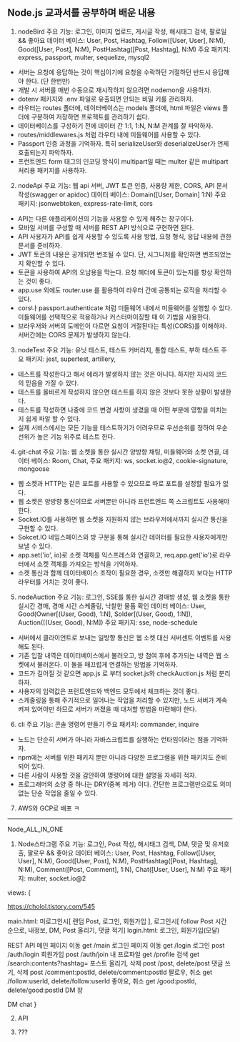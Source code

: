 Node.js 교과서를 공부하며 배운 내용
------------------------------------------------------------
1. nodeBird
주요 기능: 로그인, 이미지 업로드, 게시글 작성, 해시태그 검색, 팔로일 && 좋아요
데이터 베이스: User, Post, Hashtag, Follow([User, User], N:M), Good([User, Post], N:M), PostHashtag([Post, Hashtag], N:M) 
주요 패키지: express, passport, multer, sequelize, mysql2

- 서버는 요청에 응답하는 것이 핵심이기에 요청을 수락하던 거절하던 반드시 응답해야 한다. (단 한번만)
- 개발 시 서버를 매번 수동으로 재시작하지 않으려면 nodemon을 사용하자.
- dotenv 패키지와 .env 파일로 유출되면 안되는 비밀 키를 관리하자.
- 라우터는 routes 폴더에, 데이터베이스는 models 폴더에, html 파일은 views 폴더에 구분하여 저장하면 프로젝트를 관리하기 쉽다.
- 데이터베이스를 구성하기 전에 데이터 간 1:1, 1:N, N:M 관계를 잘 파악하자.
- routes/middlewares.js 처럼 라우터 내에 미들웨어를 사용할 수 있다.
- Passport 인증 과정을 기억하자. 특히 serializeUser와 deserializeUser가 언제 호출되는지 파악하자.
- 프런트엔드 form 태그의 인코딩 방식이 multipart일 때는 multer 같은 multipart 처리용 패키지를 사용하자.

2. nodeApi
주요 기능: 웹 api 서버, JWT 토큰 인증, 사용량 제한, CORS, API 문서 작성(swagger or apidoc)
데이터 베이스: Domain([User, Domain] 1:N) 
주요 패키지: jsonwebtoken, express-rate-limit, cors

- API는 다른 애플리케이션의 기능을 사용할 수 있게 해주는 창구이다.
- 모바일 서버를 구성할 때 서버를 REST API 방식으로 구현하면 된다.
- API 사용자가 API를 쉽게 사용할 수 있도록 사용 방법, 요청 형식, 응답 내용에 관한 문서를 준비하자.
- JWT 토큰의 내용은 공개되면 변조될 수 있다. 단, 시그니처를 확인하면 변조되었는지 확인할 수 있다.
- 토큰을 사용하여 API의 오남용을 막는다. 요청 헤더에 토큰이 있는지를 항상 확인하는 것이 좋다.
- app.use 외에도 router.use 를 활용하여 라우터 간에 공통되는 로직을 처리할 수 있다.
- cors나 passport.authenticate 처럼 미들웨어 내에서 미들웨어를 실행할 수 있다. 미들웨어를 선택적으로 적용하거나 커스터마이징할 때 이 기법을 사용한다.
- 브라우저와 서버의 도메인이 다르면 요청이 거절된다는 특성(CORS)를 이해하자. 서버간에는 CORS 문제가 발생하지 않는다.

3. nodeTest
주요 기능: 유닛 테스트, 테스트 커버리지, 통합 테스트, 부하 테스트
주요 패키지: jest, supertest, artillery, 

- 테스트를 작성한다고 해서 에러가 발생하지 않는 것은 아니다. 하지만 자시의 코드의 믿음을 가질 수 있다.
- 테스트를 올바르게 작성하지 않으면 테스트를 하지 않은 것보다 못한 상황이 발생한다.
- 테스트를 작성하면 나중에 코드 변경 사항이 생겼을 때 어떤 부분에 영향을 미치는지 쉽게 파알 할 수 있다.
- 실제 서비스에서는 모든 기능을 테스트하기가 어려우므로 우선순위를 정하여 우순선위가 높은 기능 위주로 테스트 한다.

4. git-chat
주요 기능: 웹 소켓을 통한 실시간 양방향 채팅, 미들웨어와 소켓 연결, 
데이터 베이스: Room, Chat,
주요 패키지: ws, socket.io@2, cookie-signature, mongoose

- 웹 소켓과 HTTP는 같은 포트를 사용할 수 있으므로 따로 포트를 설정할 필요가 없다.
- 웹 소켓은 양방향 통신이므로 서버뿐만 아니라 프런트엔드 쪽 스크립트도 사용해야 한다.
- Socket.IO를 사용하면 웹 소켓을 지원하지 않는 브라우저에서까지 실시간 통신을 구현할 수 있다.
- Sokcet.IO 네임스페이스와 방 구분을 통해 실시간 데이터를 필요한 사용자에게만 보낼 수 있다.
- app.set('io', io)로 소켓 객체를 익스프레스와 연결하고, req.app.get('io')로 라우터에서 소켓 객체를 가져오는 방식을 기억하자.
- 소켓 통신과 함께 데이터베이스 조작이 필요한 경우, 소켓만 해결하지 보다는 HTTP 라우터를 거치는 것이 좋다.

5. nodeAuction
주요 기능: 로그인, SSE를 통한 실시간 경매방 생성, 웹 소켓을 통한 실시간 경매, 경매 시간 스케줄링, 낙찰한 물품 확인
데이터 베이스: User, Good(Owner[(User, Good), 1:N], Solder[(User, Good), 1:N]), Auction([(User, Good), N:M]) 
주요 패키지: sse, node-schedule

- 서버에서 클라이언트로 보내는 일방향 통신은 웹 소켓 대신 서버센트 이벤트를 사용해도 된다.
- 기존 입찰 내역은 데이터베이스에서 불러오고, 방 첨여 후에 추가되는 내역은 웹 소켓에서 불러온다. 이 둘을 매끄럽게 연결하는 방법을 기억하자.
- 코드가 길어질 것 같으면 app.js 로 부터 socket.js와 checkAuction.js 처럼 분리하자.
- 사용자의 입력값은 프런트엔드와 백엔드 모두에서 체크하는 것이 좋다.
- 스케줄링을 통해 주기적으로 일어나는 작업을 처리할 수 있지만, 노드 서버가 계속 켜져 있어야만 하므로 서버가 꺼졌을 때 대처할 방법을 마련해야 한다.

6. cli
주요 기능: 콘솔 명령어 만들기
주요 패키지: commander, inquire

- 노드는 단순히 서버가 아니라 자바스크립트를 실행하는 런타임이라는 점을 기억하자.
- npm에는 서버를 위한 패키지 뿐만 아니라 다양한 프로그램을 위한 패키지도 준비되어 있다.
- 다른 사람이 사용할 것을 감안하여 명령어에 대한 설명을 자세히 적자.
- 프로그래머의 소양 중 하나는 DRY(중복 제거) 이다. 간단한 프로그램만으로도 의미 없는 단순 작업을 줄일 수 있다.

7. AWS와 GCP로 배포
ㅋ
------------------------------------------------------------
Node_ALL_IN_ONE

1. Node스타그램
주요 기능: 로그인, Post 작성, 해시태그 검색, DM, 댓글 및 유저호출, 팔로우 && 좋아요
데이터 베이스: User, Post, Hashtag, Follow([User, User], N:M), Good([User, Post], N:M), PostHashtag([Post, Hashtag], N:M), Comment([Post, Comment], 1:N), Chat([User, User], N:M)
주요 패키지: multer, socket.io@2

views: {

https://cholol.tistory.com/545

main.html: 미로그인시[ 랜덤 Post, 로그인, 회원가입 ], 로그인시[ follow Post 시간 순으로, 내정보, DM, Post 올리기, 댓글 적기]
login.html: 로그인, 회원가입(모달)

REST API
메인 페이지 이동
get /main
로그인 페이지 이동
get /login
로그인
post /auth/login
회원가입
post /auth/join
내 프로파일
get /profile
검색
get /search:contents?hashtag=
포스트 올리기, 삭제
post /post, delete/post
댓글 쓰기, 삭제
post /comment:postId, delete/comment:postId
팔로우, 취소
get /follow:userId, delete/follow:userId
좋아요, 취소
get /good:postId, delete/good:postId
DM 창

DM chat
}


2. API

3. ???